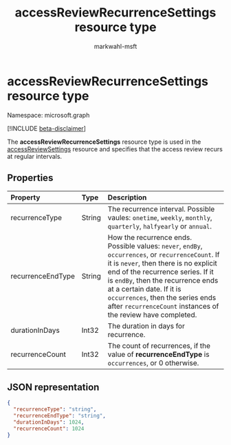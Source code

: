 ﻿---
title: "accessReviewRecurrenceSettings resource type"
description: "Specifies that the access review recurs at regular intervals."
localization_priority: Normal
author: "markwahl-msft"
ms.prod: "microsoft-identity-platform"
doc_type: resourcePageType
---

# accessReviewRecurrenceSettings resource type

Namespace: microsoft.graph

[!INCLUDE [beta-disclaimer](../../includes/beta-disclaimer.md)]

The **accessReviewRecurrenceSettings** resource type is used in the [accessReviewSettings](accessreviewsettings.md) resource and specifies that the access review recurs at regular intervals.

## Properties

| Property          | Type   | Description                                                                                                                                                                                                                                                                                                                                           |
| :---------------- | :----- | :---------------------------------------------------------------------------------------------------------------------------------------------------------------------------------------------------------------------------------------------------------------------------------------------------------------------------------------------------- |
| recurrenceType    | String | The recurrence interval. Possible vaules: `onetime`, `weekly`, `monthly`, `quarterly`, `halfyearly` or `annual`.                                                                                                                                                                                                                                      |
| recurrenceEndType | String | How the recurrence ends. Possible values: `never`, `endBy`, `occurrences`, or `recurrenceCount`. If it is `never`, then there is no explicit end of the recurrence series. If it is `endBy`, then the recurrence ends at a certain date. If it is `occurrences`, then the series ends after `recurrenceCount` instances of the review have completed. |
| durationInDays    | Int32  | The duration in days for recurrence.                                                                                                                                                                                                                                                                                                                  |
| recurrenceCount   | Int32  | The count of recurrences, if the value of **recurrenceEndType** is `occurrences`, or 0 otherwise.                                                                                                                                                                                                                                                     |

## JSON representation

<!-- {
  "blockType": "resource",
  "@odata.type": "microsoft.graph.accessReviewRecurrenceSettings"
}-->

```json
{
  "recurrenceType": "string",
  "recurrenceEndType": "string",
  "durationInDays": 1024,
  "recurrenceCount": 1024
}
```

<!-- uuid: 8fcb5dbc-d5aa-4681-8e31-b001d5168d79
2015-10-25 14:57:30 UTC -->

<!--
{
  "type": "#page.annotation",
  "description": "accessReviewRecurrenceSettings resource",
  "keywords": "",
  "section": "documentation",
  "tocPath": "",
  "suppressions": []
}
-->
